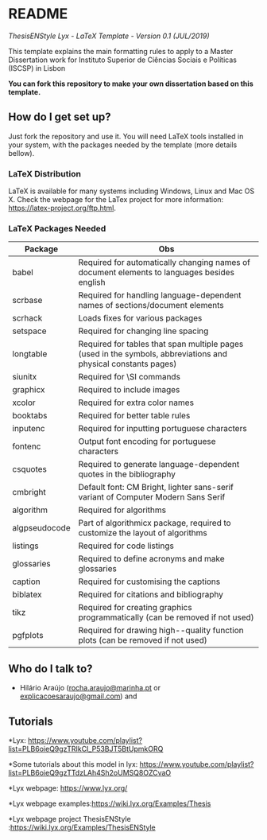# README #

*ThesisENStyle Lyx - LaTeX Template - Version 0.1 (JUL/2019)*

This template explains the main formatting rules to apply to a Master Dissertation work for Instituto Superior de Ciências Sociais e Políticas (ISCSP) in Lisbon

**You can fork this repository to make your own dissertation based on this template.**


## How do I get set up? ##

Just fork the repository and use it. You will need LaTeX tools installed in your system, with the packages needed by the template (more details bellow).

### LaTeX Distribution

LaTeX is available for many systems including Windows, Linux and Mac OS X. Check the webpage for the LaTex project for more information: <https://latex-project.org/ftp.html>.


### LaTeX Packages Needed

| Package | Obs |
|---------|-----|
|babel|Required for automatically changing names of document elements to languages besides english|
|scrbase|Required for handling language-dependent names of sections/document elements|
|scrhack|Loads fixes for various packages|
|setspace|Required for changing line spacing|
|longtable|Required for tables that span multiple pages (used in the symbols, abbreviations and physical constants pages)|
|siunitx|Required for \SI commands|
|graphicx|Required to include images|
|xcolor|Required for extra color names|
|booktabs|Required for better table rules|
|inputenc|Required for inputting portuguese characters|
|fontenc|Output font encoding for portuguese characters|
|csquotes|Required to generate language-dependent quotes in the bibliography|
|cmbright|Default font: CM Bright, lighter sans-serif variant of Computer Modern Sans Serif|
|algorithm|Required for algorithms|
|algpseudocode|Part of algorithmicx package, required to customize the layout of algorithms|
|listings|Required for code listings|
|glossaries|Required to define acronyms and make glossaries|
|caption|Required for customising the captions|
|biblatex|Required for citations and bibliography|
|tikz|Required for creating graphics programmatically (can be removed if not used)|
|pgfplots|Required for drawing high--quality function plots (can be removed if not used)|

## Who do I talk to? ##

* Hilário Araújo (rocha.araujo@marinha.pt or explicacoesaraujo@gmail.com) and

## Tutorials ##
*Lyx: https://www.youtube.com/playlist?list=PLB6oieQ9gzTRIkCI_P53BJT5BtUpmkORQ

*Some tutorials about this model in lyx: https://www.youtube.com/playlist?list=PLB6oieQ9gzTTdzLAh4Sh2oUMSQ8OZCvaO

*Lyx webpage: https://www.lyx.org/

*Lyx webpage examples:https://wiki.lyx.org/Examples/Thesis

*Lyx webpage project ThesisENStyle :https://wiki.lyx.org/Examples/ThesisENStyle
